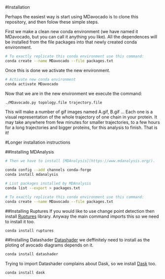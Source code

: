 #Installation

Perhaps the easiest way is start using MDavocado is to clone this repository,
and then folow these simple steps.

First we make a clean new conda environment (we have named it MDavocado, but
you can call it anything you like). All the dependences will be installed from
the file packages into that newly created conda environment. 

```bash
# To exactly replicate this conda environment use this command:
conda create --name MDavocado --file packages.txt
```

Once this is done we activate the new environment. 
```bash
# Activate new conda environment
conda activate MDavocado
```

Now that we are in the new environment we execute the command:
```bash
./MDavocado.py topology.file trajectory.file
```

This will make a number of gif images named A.gif, B.gif ... Each one is a visual representation of the whole trajectory of one chain in your protein.
It may take anywhere from few minutes for smaller trajectories, to a few hours for a long trajectories and bigger proteins, for this analysis to finish.
That is it!

#Longer installation instructions

##Installing MDAnalysis

```bash
# Then we have to install [MDAnalysis](https://www.mdanalysis.org/).

conda config --add channels conda-forge
conda install mdanalysis

# List packages installed by MDAnalysis
conda list --export > packages.txt

# To exactly replicate this conda environment use this command:
conda create --name MDavocado --file packages.txt
```

##Installing Ruptures
If you would like to use change point detection then install [Ruptures](https://centre-borelli.github.io/ruptures-docs/) library.
Anyway the main command imports this so we need to install it too.

```bash
conda install ruptures
```

##Installing Datashader
[Datashader](https://datashader.org/) we deffinitely need to install as the ploting of avocado diagrams depends on it.

```bash
conda install datashader
```
Trying to import Datashader complains about Dask, so we install [Dask](https://www.dask.org/) too.

```bash
conda install dask
```
